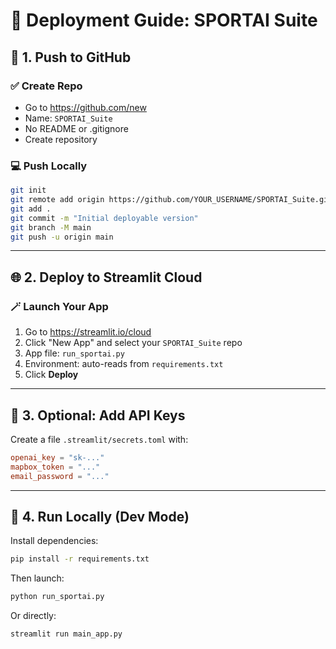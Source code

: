 # 🚀 Deployment Guide: SPORTAI Suite

## 🔁 1. Push to GitHub

### ✅ Create Repo
- Go to https://github.com/new
- Name: `SPORTAI_Suite`
- No README or .gitignore
- Create repository

### 💻 Push Locally
```bash
git init
git remote add origin https://github.com/YOUR_USERNAME/SPORTAI_Suite.git
git add .
git commit -m "Initial deployable version"
git branch -M main
git push -u origin main
```

---

## 🌐 2. Deploy to Streamlit Cloud

### 🪄 Launch Your App
1. Go to https://streamlit.io/cloud
2. Click "New App" and select your `SPORTAI_Suite` repo
3. App file: `run_sportai.py`
4. Environment: auto-reads from `requirements.txt`
5. Click **Deploy**

---

## 🔐 3. Optional: Add API Keys

Create a file `.streamlit/secrets.toml` with:
```toml
openai_key = "sk-..."
mapbox_token = "..."
email_password = "..."
```

---

## 🧪 4. Run Locally (Dev Mode)

Install dependencies:
```bash
pip install -r requirements.txt
```

Then launch:
```bash
python run_sportai.py
```
Or directly:
```bash
streamlit run main_app.py
```